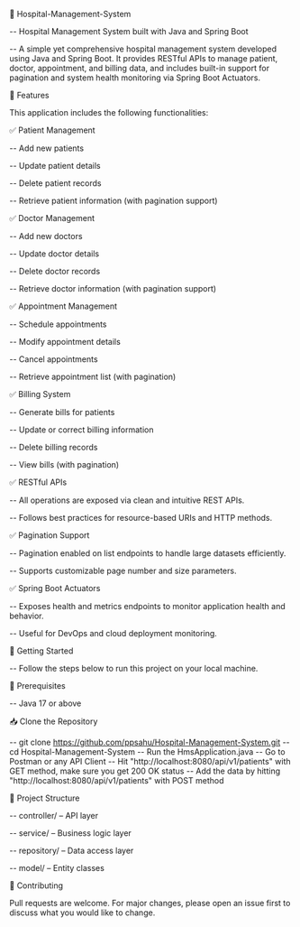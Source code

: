 📁 Hospital-Management-System

-- Hospital Management System built with Java and Spring Boot

-- A simple yet comprehensive hospital management system developed using Java and Spring Boot. It provides RESTful APIs to manage patient, doctor, appointment, and billing data, and includes built-in support for pagination and system health monitoring via Spring Boot Actuators.

📌 Features

This application includes the following functionalities:

✅ Patient Management

-- Add new patients

-- Update patient details

-- Delete patient records

-- Retrieve patient information (with pagination support)

✅ Doctor Management

-- Add new doctors

-- Update doctor details

-- Delete doctor records

-- Retrieve doctor information (with pagination support)

✅ Appointment Management

-- Schedule appointments

-- Modify appointment details

-- Cancel appointments

-- Retrieve appointment list (with pagination)

✅ Billing System

-- Generate bills for patients

-- Update or correct billing information

-- Delete billing records

-- View bills (with pagination)

✅ RESTful APIs

-- All operations are exposed via clean and intuitive REST APIs.

-- Follows best practices for resource-based URIs and HTTP methods.

✅ Pagination Support

-- Pagination enabled on list endpoints to handle large datasets efficiently.

-- Supports customizable page number and size parameters.

✅ Spring Boot Actuators

-- Exposes health and metrics endpoints to monitor application health and behavior.

-- Useful for DevOps and cloud deployment monitoring.

🚀 Getting Started

-- Follow the steps below to run this project on your local machine.

🔧 Prerequisites

-- Java 17 or above

📥 Clone the Repository

-- git clone https://github.com/ppsahu/Hospital-Management-System.git
-- cd Hospital-Management-System
-- Run the HmsApplication.java
-- Go to Postman or any API Client 
-- Hit "http://localhost:8080/api/v1/patients" with GET method, make sure you get 200 OK status
-- Add the data by hitting "http://localhost:8080/api/v1/patients" with POST method

📂 Project Structure

-- controller/ – API layer

-- service/ – Business logic layer

-- repository/ – Data access layer

-- model/ – Entity classes

🙌 Contributing

Pull requests are welcome. For major changes, please open an issue first to discuss what you would like to change.